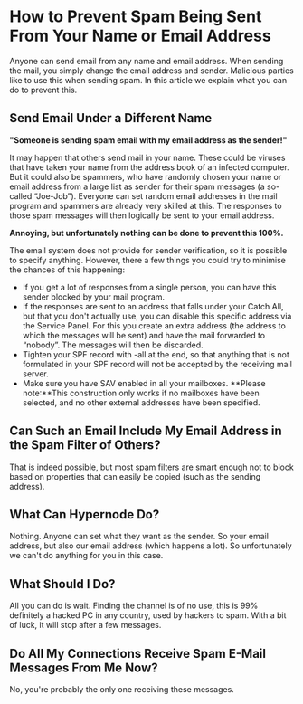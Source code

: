 <!-- source: https://support.hypernode.com/en/best-practices/email/how-to-prevent-spam-being-sent-from-your-name-or-email-address/ -->

# How to Prevent Spam Being Sent From Your Name or Email Address

Anyone can send email from any name and email address. When sending the mail, you simply change the email address and sender. Malicious parties like to use this when sending spam. In this article we explain what you can do to prevent this.

## Send Email Under a Different Name

**"Someone is sending spam email with my email address as the sender!"**

It may happen that others send mail in your name. These could be viruses that have taken your name from the address book of an infected computer. But it could also be spammers, who have randomly chosen your name or email address from a large list as sender for their spam messages (a so-called “Joe-Job”). Everyone can set random email addresses in the mail program and spammers are already very skilled at this. The responses to those spam messages will then logically be sent to your email address.

**Annoying, but unfortunately nothing can be done to prevent this 100%.**

The email system does not provide for sender verification, so it is possible to specify anything. However, there a few things you could try to minimise the chances of this happening:

- If you get a lot of responses from a single person, you can have this sender blocked by your mail program.
- If the responses are sent to an address that falls under your Catch All, but that you don't actually use, you can disable this specific address via the Service Panel. For this you create an extra address (the address to which the messages will be sent) and have the mail forwarded to “nobody”. The messages will then be discarded.
- Tighten your SPF record with -all at the end, so that anything that is not formulated in your SPF record will not be accepted by the receiving mail server.
- Make sure you have SAV enabled in all your mailboxes.
  \*\*Please note:\*\*This construction only works if no mailboxes have been selected, and no other external addresses have been specified.

## Can Such an Email Include My Email Address in the Spam Filter of Others?

That is indeed possible, but most spam filters are smart enough not to block based on properties that can easily be copied (such as the sending address).

## What Can Hypernode Do?

Nothing. Anyone can set what they want as the sender. So your email address, but also our email address (which happens a lot). So unfortunately we can't do anything for you in this case.

## What Should I Do?

All you can do is wait. Finding the channel is of no use, this is 99% definitely a hacked PC in any country, used by hackers to spam. With a bit of luck, it will stop after a few messages.

## Do All My Connections Receive Spam E-Mail Messages From Me Now?

No, you're probably the only one receiving these messages.
